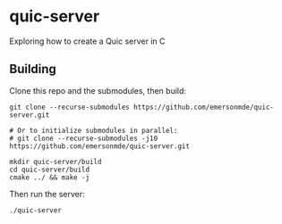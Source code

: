 # quic-server
Exploring how to create a Quic server in C

## Building

Clone this repo and the submodules, then build:
```
git clone --recurse-submodules https://github.com/emersonmde/quic-server.git

# Or to initialize submodules in parallel:
# git clone --recurse-submodules -j10 https://github.com/emersonmde/quic-server.git

mkdir quic-server/build
cd quic-server/build
cmake ../ && make -j
```

Then run the server:
```
./quic-server
```
